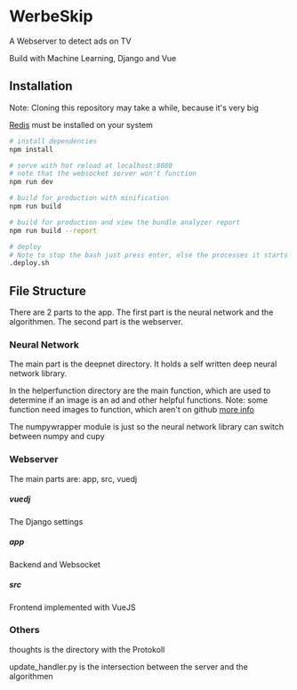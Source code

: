 # WerbeSkip
A Webserver to detect ads on TV

Build with Machine Learning, Django and Vue

## Installation
Note: Cloning this repository may take a while, because it's very big

[Redis](https://redis.io/download) must be installed on your system
``` bash
# install dependencies
npm install

# serve with hot reload at localhost:8080
# note that the websocket server won't function
npm run dev

# build for production with minification
npm run build

# build for production and view the bundle analyzer report
npm run build --report

# deploy
# Note to stop the bash just press enter, else the processes it starts aren't going close
.deploy.sh
```

## File Structure
There are 2 parts to the app. The first part is the neural network and
the algorithmen. The second part is the webserver.
### Neural Network
The main part is the deepnet directory. It holds a self written deep
neural network library.

In the helperfunction directory are the main function, which are used
to determine if an image is an ad and other helpful functions.
Note: some function need images to function, which aren't on github
[more info](helperfunctions/prosieben)

The numpywrapper module is just so the neural network library can
switch between numpy and cupy

### Webserver
The main parts are: app, src, vuedj
##### vuedj
The Django settings
##### app
Backend and Websocket
##### src
Frontend implemented with VueJS

### Others
thoughts is the directory with the Protokoll

update_handler.py is the intersection between the server and the algorithmen

